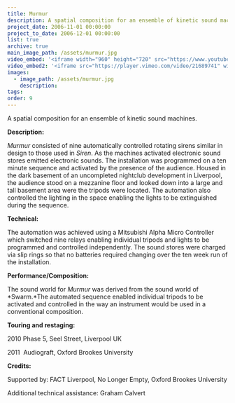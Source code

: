 ```yaml
---
title: Murmur
description: A spatial composition for an ensemble of kinetic sound machines.
project_date: 2006-11-01 00:00:00
project_to_date: 2006-12-01 00:00:00
list: true
archive: true
main_image_path: /assets/murmur.jpg
video_embed: '<iframe width="960" height="720" src="https://www.youtube-nocookie.com/embed/f6rCXy6cB0I?rel=0" frameborder="0" allowfullscreen></iframe>'
video_embed2: '<iframe src="https://player.vimeo.com/video/21689741" width="640" height="480" frameborder="0" webkitallowfullscreen mozallowfullscreen allowfullscreen></iframe>'
images:
  - image_path: /assets/murmur.jpg
    description:
tags:
order: 9
---
```



A spatial composition for an ensemble of kinetic sound machines.

**Description:**

*Murmur* consisted of nine automatically controlled rotating sirens similar in design to those used in *Siren*. As the machines activated electronic sound stores emitted electronic sounds. The installation was programmed on a ten minute sequence and activated by the presence of the audience. Housed in the dark basement of an uncompleted nightclub development in Liverpool, the audience stood on a mezzanine floor and looked down into a large and tall basement area were the tripods were located. The automation also controlled the lighting in the space enabling the lights to be extinguished during the sequence.

**Technical:**

The automation was achieved using a Mitsubishi Alpha Micro Controller which switched nine relays enabling individual tripods and lights to be programmed and controlled independently. The sound stores were charged via slip rings so that no batteries required changing over the ten week run of the installation.

**Performance/Composition:**

The sound world for *Murmur* was derived from the sound world of *Swarm.*The automated sequence enabled individual tripods to be activated and controlled in the way an instrument would be used in a conventional composition.

**Touring and restaging:**

2010 Phase 5, Seel Street, Liverpool UK

2011 &nbsp;Audiograft, Oxford Brookes University

**Credits:**

Supported by: FACT Liverpool, No Longer Empty, Oxford Brookes University

Additional technical assistance: Graham Calvert

&nbsp;
